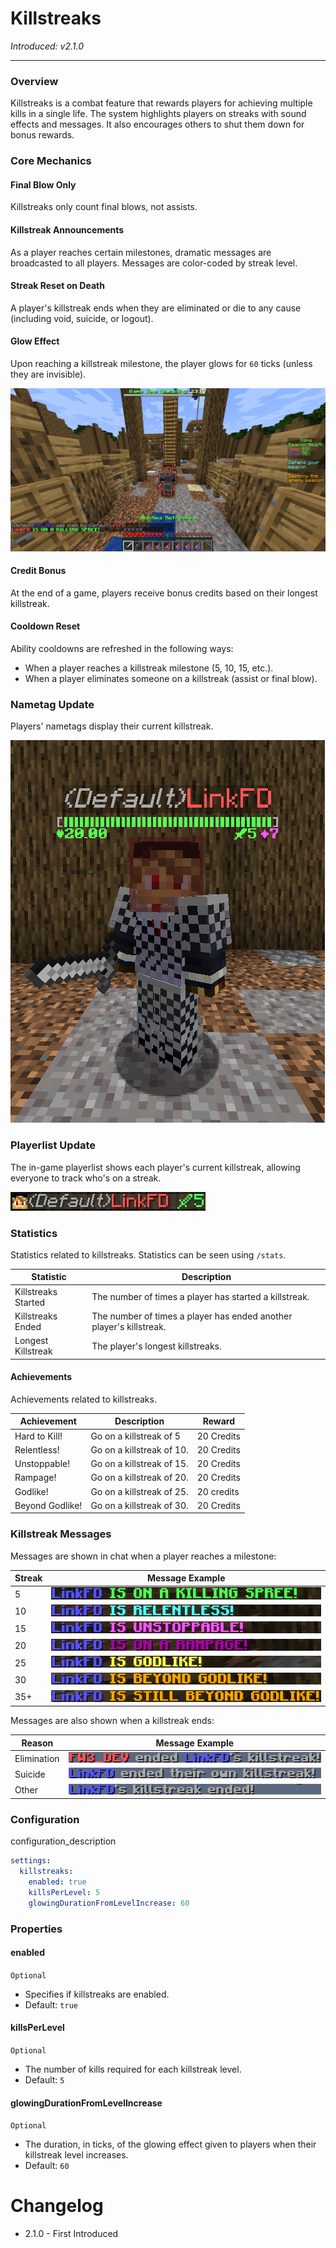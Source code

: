 # Killstreaks

_Introduced: v2.1.0_

---

### Overview

Killstreaks is a combat feature that rewards players for achieving multiple kills in a single life. The system highlights players on streaks with sound effects and messages. It also encourages others to shut them down for bonus rewards.

### Core Mechanics

#### Final Blow Only

Killstreaks only count final blows, not assists.

#### Killstreak Announcements

As a player reaches certain milestones, dramatic messages are broadcasted to all players. Messages are color-coded by streak level.

#### Streak Reset on Death

A player's killstreak ends when they are eliminated or die to any cause (including void, suicide, or logout).

#### Glow Effect

Upon reaching a killstreak milestone, the player glows for `60` ticks (unless they are invisible).

![Killstreaks - Glow](../assets/features/killstreaks/Killstreaks%20-%20Glow.png)

#### Credit Bonus

At the end of a game, players receive bonus credits based on their longest killstreak.

#### Cooldown Reset

Ability cooldowns are refreshed in the following ways:

- When a player reaches a killstreak milestone (5, 10, 15, etc.).
- When a player eliminates someone on a killstreak (assist or final blow).

### Nametag Update

Players' nametags display their current killstreak.

![Killstreaks - Nametags](../assets/features/killstreaks/Killstreaks%20-%20Nametags.png)

### Playerlist Update

The in-game playerlist shows each player's current killstreak, allowing everyone to track who's on a streak.

![Killstreaks - Playerlist](../assets/features/killstreaks/Killstreaks%20-%20Playerlist.png)

### Statistics

Statistics related to killstreaks. Statistics can be seen using `/stats`.

<!-- prettier-ignore -->
| Statistic | Description |
| --------- | ----------- |
| Killstreaks Started | The number of times a player has started a killstreak. |
| Killstreaks Ended | The number of times a player has ended another player's killstreak. |
| Longest Killstreak | The player's longest killstreaks.|

#### Achievements

Achievements related to killstreaks.

<!-- prettier-ignore -->
| Achievement | Description | Reward |
| ----------- | ----------- | ------ |
| Hard to Kill! | Go on a killstreak of 5 | 20 Credits |
| Relentless! | Go on a killstreak of 10. | 20 Credits |
| Unstoppable! | Go on a killstreak of 15. | 20 Credits |
| Rampage! | Go on a killstreak of 20. | 20 Credits |
| Godlike! | Go on a killstreak of 25. | 20 credits |
| Beyond Godlike! | Go on a killstreak of 30. | 20 Credits |

### Killstreak Messages

Messages are shown in chat when a player reaches a milestone:

| Streak | Message Example                                                                                                      |
| ------ | -------------------------------------------------------------------------------------------------------------------- |
| 5      | ![Killstreaks - Killing Spree](../assets/features/killstreaks/Killstreaks%20-%20Killing%20Spree.png)                 |
| 10     | ![Killstreaks - Relentless](../assets/features/killstreaks/Killstreaks%20-%20Relentless.png)                         |
| 15     | ![Killstreaks - Unstoppable](../assets/features/killstreaks/Killstreaks%20-%20Unstoppable.png)                       |
| 20     | ![Killstreaks - Rampage](../assets/features/killstreaks/Killstreaks%20-%20Rampage.png)                               |
| 25     | ![Killstreaks - Godlike](../assets/features/killstreaks/Killstreaks%20-%20Godlike.png)                               |
| 30     | ![Killstreaks - Beyond Godlike](../assets/features/killstreaks/Killstreaks%20-%20Beyond%20Godlike.png)               |
| 35+    | ![Killstreaks - Still Beyond Godlike](../assets/features/killstreaks/Killstreaks%20-%20Still%20Beyond%20Godlike.png) |

Messages are also shown when a killstreak ends:

| Reason      | Message Example                                                                                          |
| ----------- | -------------------------------------------------------------------------------------------------------- |
| Elimination | ![Killstreaks - End Elimination](../assets/features/killstreaks/Killstreaks%20-%20End%20Elimination.png) |
| Suicide     | ![Killstreaks - End Suicide](../assets/features/killstreaks/Killstreaks%20-%20End%20Suicide.png)         |
| Other       | ![Killstreaks - End Other](../assets/features/killstreaks/Killstreaks%20-%20End%20Other.png)             |

### Configuration

configuration_description

```yaml
settings:
  killstreaks:
    enabled: true
    killsPerLevel: 5
    glowingDurationFromLevelIncrease: 60
```

### Properties

#### enabled

`Optional`

- Specifies if killstreaks are enabled.
- Default: `true`

#### killsPerLevel

`Optional`

- The number of kills required for each killstreak level.
- Default: `5`

#### glowingDurationFromLevelIncrease

`Optional`

- The duration, in ticks, of the glowing effect given to players when their killstreak level increases.
- Default: `60`

# Changelog

- 2.1.0 - First Introduced
